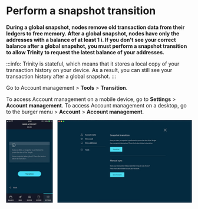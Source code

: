 # Perform a snapshot transition

**During a global snapshot, nodes remove old transaction data from their ledgers to free memory. After a global snapshot, nodes have only the addresses with a balance of at least 1 i. If you don't see your correct balance after a global snapshot, you must perform a snapshot transition to allow Trinity to request the latest balance of your addresses.**

:::info:
Trinity is stateful, which means that it stores a local copy of your transaction history on your device. As a result, you can still see your transaction history after a global snapshot.
:::

Go to Account management > **Tools** > **Transition**.

To access Account management on a mobile device, go to **Settings** > **Account management**. To access Account management on a desktop, go to the burger menu >  **Account** > **Account management**.

![photo of snapshot transition](../images/transition.jpg)
